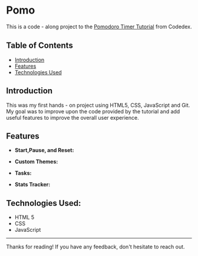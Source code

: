 # Pomo

This is a code - along project to the [Pomodoro Timer Tutorial](https://www.codedex.io/projects/build-a-pomodoro-app-with-html-css-js) from Codedex. 
<img width="1" alt="" src="">




## Table of Contents

- [Introduction](#introduction)
- [Features](#features)
- [Technologies Used](#technologies-used)

## Introduction

This was my first hands - on project using HTML5, CSS, JavaScript and Git. My goal was to improve upon the code provided by the tutorial and add useful features to improve the overall user experience.

## Features

- **Start,Pause, and Reset:**
  
- **Custom Themes:** 

- **Tasks:** 

- **Stats Tracker:**

## Technologies Used:

- HTML 5
- CSS
- JavaScript

---

Thanks for reading! If you have any feedback, don't hesitate to reach out.
